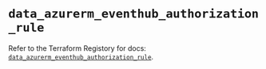 # `data_azurerm_eventhub_authorization_rule`

Refer to the Terraform Registory for docs: [`data_azurerm_eventhub_authorization_rule`](https://registry.terraform.io/providers/hashicorp/azurerm/3.74.0/docs/data-sources/eventhub_authorization_rule).
